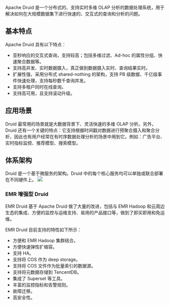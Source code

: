 Apache Druid 是一个分布式的、支持实时多维 OLAP 分析的数据处理系统，用于解决如何在大规模数据集下进行快速的、交互式的查询和分析的问题。

## 基本特点

Apache Druid 具有以下特点：
- 亚秒响应的交互式查询，支持较高；包括多维过滤、Ad-hoc 的属性分组、快速聚合数据等。
- 支持高并发、实时数据摄入，真正做到数据摄入实时、查询结果实时。
- 扩展性强，采用分布式 shared-nothing 的架构，支持 PB 级数据、千亿级事件快速处理，支持每秒数千查询并发。
- 支持多租户同时在线查询。
- 支持高可用，且支持滚动升级。

## 应用场景

Druid 最常用的场景就是大数据背景下、灵活快速的多维 OLAP 分析。另外，Druid 还有一个关键的特点：它支持根据时间戳对数据进行预聚合摄入和聚合分析，因此也有用户经常在有时序数据处理分析的场景中用到它。例如：广告平台、实时指标监控、推荐模型、搜索模型。

## 体系架构

Druid 是一个基于微服务的架构。Druid 中的每个核心服务均可以单独或联合部署在不同硬件上。
![](https://main.qcloudimg.com/raw/867fb4aa8801276454d87c07e14f5152.png)

### EMR 增强型 Druid
EMR Druid 基于 Apache Druid 做了大量的改进，包括与 EMR Hadoop 和云周边生态的集成、方便的监控与运维支持、易用的产品接口等，做到了即买即用和免运维。

EMR Druid 目前支持的特性如下所示：

- 方便和 EMR Hadoop 集群结合。
- 方便快速弹性扩缩容。
- 支持 HA。
- 支持将 COS 作为 deep storage。
- 支持将 COS 文件作为批量索引的数据源。
- 支持将元数据存储到 TencentDB。
- 集成了 Superset 等工具。
- 丰富的监控指标和告警规则。
- 故障迁移。
- 高安全性。

